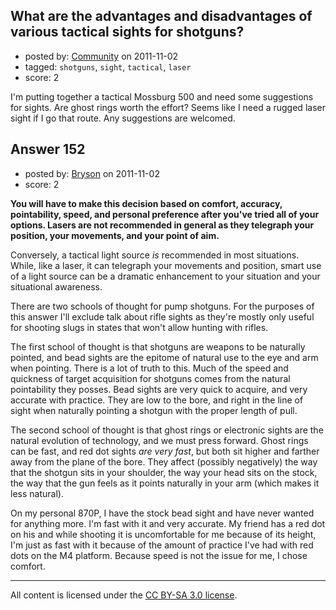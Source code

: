 ## What are the advantages and disadvantages of various tactical sights for shotguns?

- posted by: [Community](https://stackexchange.com/users/-1/-1-community) on 2011-11-02
- tagged: `shotguns`, `sight`, `tactical`, `laser`
- score: 2

<p>I'm putting together a tactical Mossburg 500 and need some suggestions for sights. Are ghost rings worth the effort? Seems like I need a rugged laser sight if I go that route. Any suggestions are welcomed.</p>



## Answer 152

- posted by: [Bryson](https://stackexchange.com/users/-1/32-bryson) on 2011-11-02
- score: 2

<p><strong>You will have to make this decision based on comfort, accuracy, pointability, speed, and personal preference after you've tried all of your options. Lasers are not recommended in general as they telegraph your position, your movements, and your point of aim.</strong></p>

<p>Conversely, a tactical light source <em>is</em> recommended in most situations. While, like a laser, it can telegraph your movements and position, smart use of a light source can be a dramatic enhancement to your situation and your situational awareness.</p>

<p>There are two schools of thought for pump shotguns. For the purposes of this answer I'll exclude talk about rifle sights as they're mostly only useful for shooting slugs in states that won't allow hunting with rifles. </p>

<p>The first school of thought is that shotguns are weapons to be naturally pointed, and bead sights are the epitome of natural use to the eye and arm when pointing. There is a lot of truth to this. Much of the speed and quickness of target acquisition for shotguns comes from the natural pointability they posses. Bead sights are very quick to acquire, and very accurate with practice. They are low to the bore, and right in the line of sight when naturally pointing a shotgun with the proper length of pull.</p>

<p>The second school of thought is that ghost rings or electronic sights are the natural evolution of technology, and we must press forward. Ghost rings can be fast, and red dot sights <em>are very fast</em>, but both sit higher and farther away from the plane of the bore. They affect (possibly negatively) the way that the shotgun sits in your shoulder, the way your head sits on the stock, the way that the gun feels as it points naturally in your arm (which makes it less natural).</p>

<p>On my personal 870P, I have the stock bead sight and have never wanted for anything more. I'm fast with it and very accurate. My friend has a red dot on his and while shooting it is uncomfortable for me because of its height, I'm just as fast with it because of the amount of practice I've had with red dots on the M4 platform. Because speed is not the issue for me, I chose comfort.</p>




---

All content is licensed under the [CC BY-SA 3.0 license](https://creativecommons.org/licenses/by-sa/3.0/).
